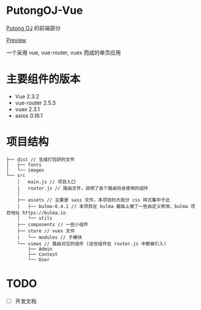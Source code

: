 # PutongOJ-Vue

[Putong OJ](https://github.com/lazzzis/PutongOJ) 的前端部分

[Preview](http://acm.cjlu.edu.cn)

一个采用 vue, vue-router, vuex 而成的单页应用

# 主要组件的版本
- Vue 2.3.2
- vue-router 2.5.3
- vuex 2.3.1
- axios 0.16.1

# 项目结构

```
├── dist // 生成打包好的文件
│   ├── fonts
│   └── images
└── src
    │   main.js // 项目入口
    │   router.js // 路由文件，说明了各个路由将会使用的组件
    │
    ├── assets // 主要是 sass 文件，本项目的大部分 css 样式集中于此
    │   ├── bulma-0.4.1 // 本项目在 bulma 基础上做了一些自定义修改，bulma 项目地址 https://bulma.io
    │   └── utils
    ├── components // 一些小组件
    ├── store // vuex 文件
    │   └── modules // 子模块
    └── views // 路由对应的组件 (这些组件在 router.js 中都被引入)
        ├── Admin
        ├── Contest
        └── User

```

# TODO

- [ ] 开发文档
